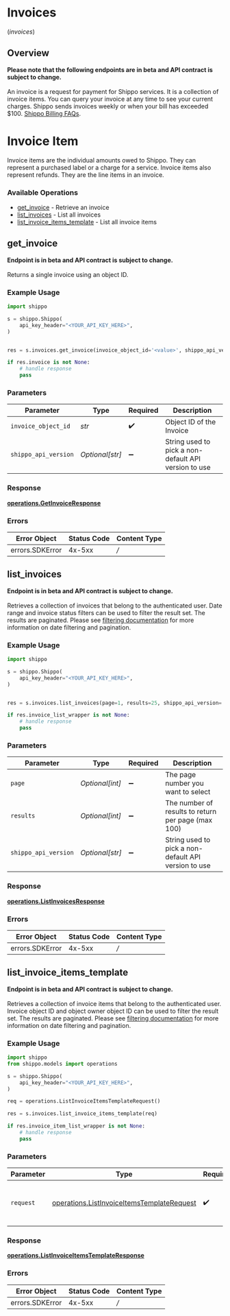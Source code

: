 # Invoices
(*invoices*)

## Overview

<b> Please note that the following endpoints are in beta and API contract is subject to change. </b>
<br>
<br>
An invoice is a request for payment for Shippo services. It is a collection of invoice items. 
You can query your invoice at any time to see your current charges. 
Shippo sends invoices weekly or when your bill has exceeded $100.
<a href="https://support.goshippo.com/hc/en-us/articles/360024703991-Shippo-Billing-FAQs" target="blank">Shippo Billing FAQs</a>.
<SchemaDefinition schemaRef="#/components/schemas/Invoice"/>

# Invoice Item
Invoice items are the individual amounts owed to Shippo. They can represent a purchased label or a charge for a service. Invoice items also represent refunds. They are the line items in an invoice.
<SchemaDefinition schemaRef="#/components/schemas/InvoiceItem"/>

### Available Operations

* [get_invoice](#get_invoice) - Retrieve an invoice
* [list_invoices](#list_invoices) - List all invoices
* [list_invoice_items_template](#list_invoice_items_template) - List all invoice items

## get_invoice

<b> Endpoint is in beta and API contract is subject to change.</b> <br><br>Returns a single invoice using an object ID.

### Example Usage

```python
import shippo

s = shippo.Shippo(
    api_key_header="<YOUR_API_KEY_HERE>",
)


res = s.invoices.get_invoice(invoice_object_id='<value>', shippo_api_version='<value>')

if res.invoice is not None:
    # handle response
    pass

```

### Parameters

| Parameter                                            | Type                                                 | Required                                             | Description                                          |
| ---------------------------------------------------- | ---------------------------------------------------- | ---------------------------------------------------- | ---------------------------------------------------- |
| `invoice_object_id`                                  | *str*                                                | :heavy_check_mark:                                   | Object ID of the Invoice                             |
| `shippo_api_version`                                 | *Optional[str]*                                      | :heavy_minus_sign:                                   | String used to pick a non-default API version to use |


### Response

**[operations.GetInvoiceResponse](../../models/operations/getinvoiceresponse.md)**
### Errors

| Error Object    | Status Code     | Content Type    |
| --------------- | --------------- | --------------- |
| errors.SDKError | 4x-5xx          | */*             |

## list_invoices

<b> Endpoint is in beta and API contract is subject to change. </b> <br><br>
Retrieves a collection of invoices that belong to the authenticated user. 
Date range and invoice status filters can be used to filter the result set. The results are paginated. Please see
<a href="https://docs.goshippo.com/docs/api_concepts/filtering/" target="blank"> filtering documentation</a> for more information
on date filtering and pagination.

### Example Usage

```python
import shippo

s = shippo.Shippo(
    api_key_header="<YOUR_API_KEY_HERE>",
)


res = s.invoices.list_invoices(page=1, results=25, shippo_api_version='<value>')

if res.invoice_list_wrapper is not None:
    # handle response
    pass

```

### Parameters

| Parameter                                            | Type                                                 | Required                                             | Description                                          |
| ---------------------------------------------------- | ---------------------------------------------------- | ---------------------------------------------------- | ---------------------------------------------------- |
| `page`                                               | *Optional[int]*                                      | :heavy_minus_sign:                                   | The page number you want to select                   |
| `results`                                            | *Optional[int]*                                      | :heavy_minus_sign:                                   | The number of results to return per page (max 100)   |
| `shippo_api_version`                                 | *Optional[str]*                                      | :heavy_minus_sign:                                   | String used to pick a non-default API version to use |


### Response

**[operations.ListInvoicesResponse](../../models/operations/listinvoicesresponse.md)**
### Errors

| Error Object    | Status Code     | Content Type    |
| --------------- | --------------- | --------------- |
| errors.SDKError | 4x-5xx          | */*             |

## list_invoice_items_template

<b> Endpoint is in beta and API contract is subject to change. </b> <br><br>
Retrieves a collection of invoice items that belong to the authenticated user. 
Invoice object ID and object owner object ID can be used to filter the result set.
The results are paginated. Please see <a href="https://docs.goshippo.com/docs/api_concepts/filtering/" target="blank"> filtering documentation</a> for more information
on date filtering and pagination.

### Example Usage

```python
import shippo
from shippo.models import operations

s = shippo.Shippo(
    api_key_header="<YOUR_API_KEY_HERE>",
)

req = operations.ListInvoiceItemsTemplateRequest()

res = s.invoices.list_invoice_items_template(req)

if res.invoice_item_list_wrapper is not None:
    # handle response
    pass

```

### Parameters

| Parameter                                                                                                | Type                                                                                                     | Required                                                                                                 | Description                                                                                              |
| -------------------------------------------------------------------------------------------------------- | -------------------------------------------------------------------------------------------------------- | -------------------------------------------------------------------------------------------------------- | -------------------------------------------------------------------------------------------------------- |
| `request`                                                                                                | [operations.ListInvoiceItemsTemplateRequest](../../models/operations/listinvoiceitemstemplaterequest.md) | :heavy_check_mark:                                                                                       | The request object to use for the request.                                                               |


### Response

**[operations.ListInvoiceItemsTemplateResponse](../../models/operations/listinvoiceitemstemplateresponse.md)**
### Errors

| Error Object    | Status Code     | Content Type    |
| --------------- | --------------- | --------------- |
| errors.SDKError | 4x-5xx          | */*             |

